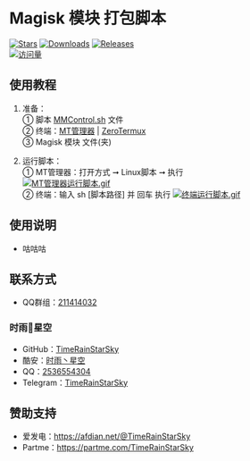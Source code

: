 # Magisk 模块 打包脚本
[![Stars](https://img.shields.io/github/stars/TimeRainStarSky/MMPack?color=yellow&label=收藏)](https://github.com/TimeRainStarSky/MMPack/stargazers)
[![Downloads](https://img.shields.io/github/downloads/TimeRainStarSky/MMPack/total?color=blue&label=下载)](https://cdn.jsdelivr.net/gh/TimeRainStarSky/MMPack@main/MMControl.sh)
[![Releases](https://img.shields.io/github/v/release/TimeRainStarSky/MMPack?color=green&label=发行版)](https://github.com/TimeRainStarSky/MMPack/releases/latest)  
[![访问量](https://profile-counter.glitch.me/TimeRainStarSky-MMPack/count.svg)](https://timerainstarsky.github.io/MMPack)

## 使用教程
1. 准备：  
① 脚本 [MMControl.sh](https://cdn.jsdelivr.net/gh/TimeRainStarSky/MMPack@main/MMControl.sh) 文件  
② 终端：[MT管理器](https://www.coolapk.com/apk/bin.mt.plus) | [ZeroTermux](https://github.com/hanxinhao000/ZeroTermux)  
③ Magisk 模块 文件(夹)

2. 运行脚本：  
① MT管理器：打开方式 ➞ Linux脚本 ➞ 执行  
[![MT管理器运行脚本.gif](https://cdn.jsdelivr.net/gh/TimeRainStarSky/Boot_Tools@main/Guide/MT管理器运行脚本.gif)](https://www.coolapk.com/apk/bin.mt.plus)  
② 终端：输入 sh [脚本路径] 并 回车 执行
[![终端运行脚本.gif](https://cdn.jsdelivr.net/gh/TimeRainStarSky/Boot_Tools@main/Guide/终端运行脚本.gif)](https://github.com/hanxinhao000/ZeroTermux)

## 使用说明
- 咕咕咕

## 联系方式
- QQ群组：[211414032](https://jq.qq.com/?k=QU1xGLEB)
### 时雨🌌星空
- GitHub：[TimeRainStarSky](https://github.com/TimeRainStarSky)
- 酷安：[时雨丶星空](http://www.coolapk.com/u/2650948)
- QQ：[2536554304](https://qm.qq.com/cgi-bin/qm/qr?k=x8LtlP8vwZs7qLwmsbCsyLoAHy7Et1Pj)
- Telegram：[TimeRainStarSky](https://t.me/TimeRainStarSky)

## 赞助支持
- 爱发电：<https://afdian.net/@TimeRainStarSky>
- Partme：<https://partme.com/TimeRainStarSky>